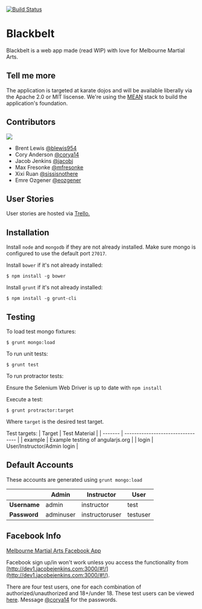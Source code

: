 [![Build Status](https://travis-ci.org/bcejmxjs/blackbelt.svg?branch=master)](https://travis-ci.org/bcejmxjs/blackbelt)
# Blackbelt

Blackbelt is a web app made (read WIP) with love for Melbourne Martial Arts.

## Tell me more
The application is targeted at karate dojos and will be available liberally via the Apache 2.0 or MIT liscense.
We're using the [MEAN](http://meanjs.org/) stack to build the application's foundation.

## Contributors

[![](https://avatars1.githubusercontent.com/u/10470227?v=3&s=200)](https://github.com/bcejmxjs/)

- Brent Lewis [@blewis954](https://github.com/blewis954)
- Cory Anderson [@corya14](https://github.com/corya14)
- Jacob Jenkins [@jacobj](https://github.com/jacobj)
- Max Fresonke [@mfresonke](https://github.com/mfresonke)
- Xixi Ruan [@sissisnothere](https://github.com/sissisnothere)
- Emre Ozgener [@eozgener](https://github.com/eozgener)

## User Stories
User stories are hosted via [Trello.](https://trello.com/b/1REv6LsL/blackbelt)

## Installation
Install `node` and `mongodb` if they are not already installed.
Make sure mongo is configured to use the default port `27017`.

Install `bower` if it's not already installed:
```
$ npm install -g bower
```

Install `grunt` if it's not already installed:
```
$ npm install -g grunt-cli
```

## Testing
To load test mongo fixtures:
```
$ grunt mongo:load
```

To run unit tests:
```
$ grunt test
```

To run protractor tests:

Ensure the Selenium Web Driver is up to date with `npm install`

Execute a test:
```
$ grunt protractor:target
```
Where `target` is the desired test target.

Test targets:
| Target  | Test Material  |
| ------- | --------------------------------- |
| example | Example testing of angularjs.org |
| login | User/Instructor/Admin login |

## Default Accounts
These accounts are generated using `grunt mongo:load`

|              | Admin  |  Instructor  | User     |
| ------------ | ------ | ------------ | --------------- |
| **Username** | admin  | instructor | test |
| **Password** | adminuser | instructoruser | testuser |


## Facebook Info
[Melbourne Martial Arts Facebook App](https://developers.facebook.com/apps/632362650241923/dashboard/)

Facebook sign up/in won't work unless you access the functionality from [http://dev1.jacobejenkins.com:3000/#!/](http://dev1.jacobejenkins.com:3000/#!/).

There are four test users, one for each combination of authorized/unauthorized and 18+/under 18. These test users can be viewed [here](https://developers.facebook.com/apps/632362650241923/roles/test-users/). Message [@corya14](https://github.com/corya14) for the passwords.